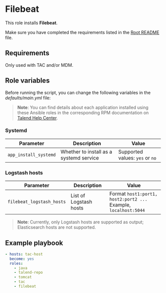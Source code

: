 # Filebeat

This role installs **Filebeat**.

Make sure you have completed the requirements listed in the [Root README](../../../README.md) file.

## Requirements

Only used with TAC and/or MDM.

## Role variables

Before running the script, you can change the following variables in the *defaults/main.yml* file:

> **Note**: You can find details about each application installed using these Ansible roles in the corresponding RPM documentation on [Talend Help Center](https://help.talend.com/search/all?query=rpm&content-lang=en-US).

### Systemd

| Parameter             | Description                             | Value                           |
| --------------------- | --------------------------------------- | ------------------------------- |
| `app_install_systemd` | Whether to install as a systemd service | Supported values: `yes` or `no` |

### Logstash hosts

| Parameter                 | Description            | Value                                                               |
| ------------------------- | ---------------------- | ------------------------------------------------------------------- |
| `filebeat_logstash_hosts` | List of Logstash hosts | Format `host1:port1, host2:port2 ...`<br/>Example, `localhost:5044` |

> **Note**: Currently, only Logstash hosts are supported as output; Elasticsearch hosts are not supported.

## Example playbook

```yaml
- hosts: tac-host
  become: yes
  roles:
    - java
    - talend-repo
    - tomcat
    - tac
    - filebeat
```
